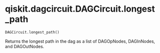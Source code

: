 # qiskit.dagcircuit.DAGCircuit.longest\_path

`DAGCircuit.longest_path()`

Returns the longest path in the dag as a list of DAGOpNodes, DAGInNodes, and DAGOutNodes.

